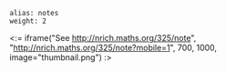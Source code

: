 ````
alias: notes
weight: 2
````

<:= iframe("See http://nrich.maths.org/325/note", "http://nrich.maths.org/325/note?mobile=1", 700, 1000, image="thumbnail.png") :>